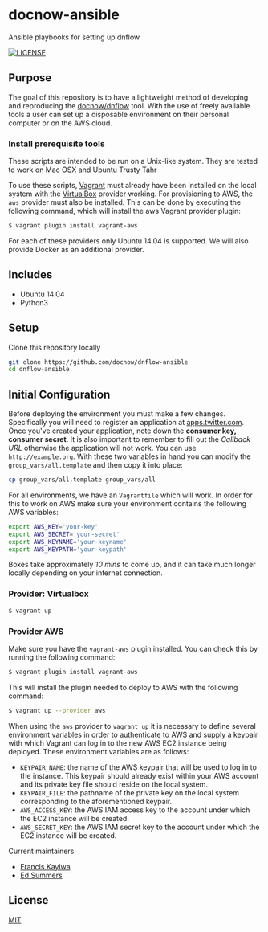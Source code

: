 # docnow-ansible
Ansible playbooks for setting up dnflow

[![LICENSE](https://img.shields.io/badge/license-MIT-blue.svg?style=flat-square)](./LICENSE)

## Purpose

The goal of this repository is to have a lightweight method of developing and reproducing the [docnow/dnflow](https://github.com/docnow/dnflow) tool. With the use of freely available tools a user can set up a disposable environment on their personal computer or on the AWS cloud.

### Install prerequisite tools 

These scripts are intended to be run on a Unix-like system. They are tested to work on Mac OSX and Ubuntu Trusty Tahr

To use these scripts, [Vagrant](https://vagrantup.com) must already have been installed on the local system with the [VirtualBox](https://virtualbox.org) provider working. For provisioning to AWS, the `aws` provider must also be installed. This can be done by executing the following command, which will install the aws Vagrant provider plugin: 

```bash
$ vagrant plugin install vagrant-aws
```

For each of these providers only Ubuntu 14.04 is supported. We will also provide Docker as an additional provider.

## Includes

- Ubuntu 14.04
- Python3

## Setup

Clone this repository locally

```bash
git clone https://github.com/docnow/dnflow-ansible
cd dnflow-ansible
```


## Initial Configuration

Before deploying the environment you must make a few changes. Specifically you will need to register an application at [apps.twitter.com](https://apps.twitter.com). Once you've created your application, note down the **consumer key, consumer secret**. It is also important to remember to fill out the _Callback URL_ otherwise the application will not work. You can use `http://example.org`.  With these two variables in hand you can modify the `group_vars/all.template` and then copy it into place:

```bash
cp group_vars/all.template group_vars/all
```

For all environments, we have an `Vagrantfile` which will work. In order for this to work on AWS make sure your environment contains the following AWS variables:

```bash
export AWS_KEY='your-key'
export AWS_SECRET='your-secret'
export AWS_KEYNAME='your-keyname'
export AWS_KEYPATH='your-keypath'
```

Boxes take approximately _10 mins_ to come up, and it can take much longer locally depending on your internet connection.

### Provider: Virtualbox

```bash
$ vagrant up
```

### Provider AWS

Make sure you have the `vagrant-aws` plugin installed. You can check this by running the following command:

```bash
$ vagrant plugin install vagrant-aws
```
This will install the plugin needed to deploy to AWS with the following command:

```bash
$ vagrant up --provider aws
```

When using the `aws` provider to `vagrant up` it is necessary to define several environment variables in order to authenticate to AWS and supply a keypair with which Vagrant can log in to the new AWS EC2 instance being deployed. These environment variables are as follows:

* `KEYPAIR_NAME`: the name of the AWS keypair that will be used to log in to the instance. This keypair should already exist within your AWS account and its private key file should reside on the local system.
* `KEYPAIR_FILE`: the pathname of the private key on the local system corresponding to the aforementioned keypair.
* `AWS_ACCESS_KEY`: the AWS IAM access key to the account under which the EC2 instance will be created.
* `AWS_SECRET_KEY`: the AWS IAM secret key to the account under which the EC2 instance will be created.

Current maintainers:

* [Francis Kayiwa](https://github.com/kayiwa)
* [Ed Summers](https://github.com/edsu)

## License

[MIT](https://opensource.org/licenses/MIT)
